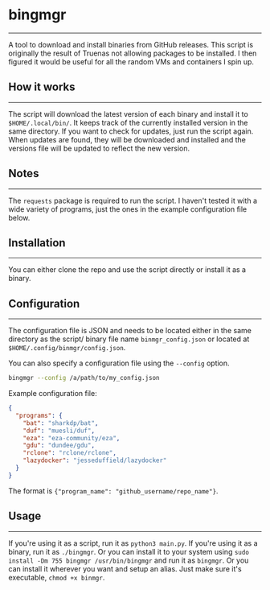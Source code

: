 # bingmgr
___
A tool to download and install binaries from GitHub releases. This script is originally the result of
Truenas not allowing packages to be installed. I then figured it would be useful for all the random
VMs and containers I spin up.

## How it works
___
The script will download the latest version of each binary and install it to `$HOME/.local/bin/`. It keeps
track of the currently installed version in the same directory. If you want to check for updates, just run
the script again. When updates are found, they will be downloaded and installed and the versions file
will be updated to reflect the new version.

## Notes
___
The `requests` package is required to run the script. I haven't tested it with a wide variety of programs,
just the ones in the example configuration file below.

## Installation
___
You can either clone the repo and use the script directly or install it as a binary.

## Configuration
___
The configuration file is JSON and needs to be located either in the same directory as the script/
binary file name `binmgr_config.json` or located at `$HOME/.config/binmgr/config.json`.

You can also specify a configuration file using the `--config` option.

```bash
bingmgr --config /a/path/to/my_config.json
```

Example configuration file:
```json
{
  "programs": {
    "bat": "sharkdp/bat",
    "duf": "muesli/duf",
    "eza": "eza-community/eza",
    "gdu": "dundee/gdu",
    "rclone": "rclone/rclone",
    "lazydocker": "jesseduffield/lazydocker"
  }
}
```
The format is `{"program_name": "github_username/repo_name"}`.

## Usage
___
If you're using it as a script, run it as `python3 main.py`. If you're using it as a binary, run it
as `./bingmgr`. Or you can install it to your system using `sudo install -Dm 755 bingmgr /usr/bin/bingmgr`
and run it as `bingmgr`. Or you can install it wherever you want and setup an alias. Just make sure it's executable,
`chmod +x binmgr`.
